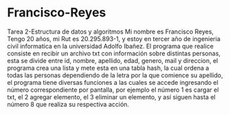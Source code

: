 # Francisco-Reyes
Tarea 2-Estructura de datos y algoritmos
Mi nombre es Francisco Reyes, Tengo 20 años, mi Rut es 20.295.893-1, y estoy en tercer año de ingenieria civil informatica en la universidad Adolfo Ibañez.
El programa que realice consiste en recibir un archivo txt con información sobre distintas personas, esta se divide entre id, nombre, apellido, edad, genero, mail y direccion, el programa crea una lista y mete esta en una tabla hash, la cual ordena a todas las personas dependiendo de la letra por la que comience su apellido, el programa tiene diversas funciones a las cuales se accede ingresando el número correspondiente por pantalla, por ejemplo el número 1 es cargar el txt, el 2 agregar elemento, el 3 eliminar un elemento, y así siguen hasta el número 8 que realiza su respectiva acción.
